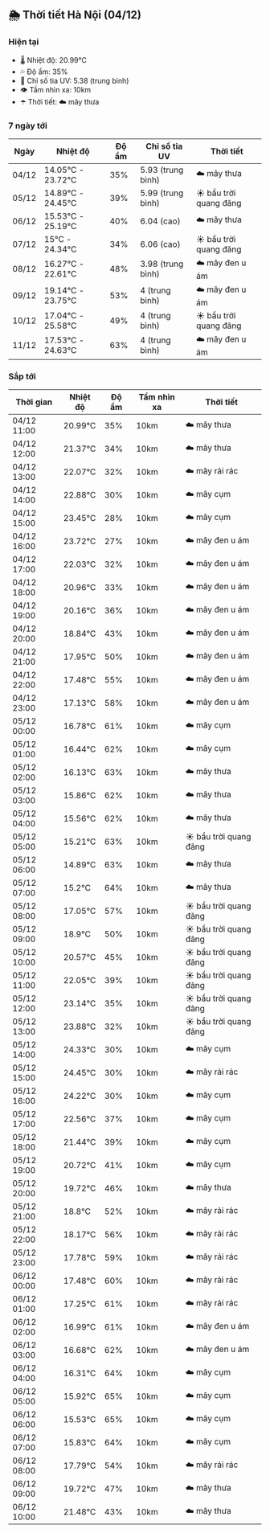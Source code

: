 ## 🌦️ Thời tiết Hà Nội (04/12)

### Hiện tại

- 🌡️ Nhiệt độ: 20.99℃
- 💦 Độ ẩm: 35%
- 🌟 Chỉ số tia UV: 5.38 (trung bình)
- 👁️ Tầm nhìn xa: 10km
- ☂️ Thời tiết: ☁️ mây thưa

### 7 ngày tới

| Ngày | Nhiệt độ | Độ ẩm | Chỉ số tia UV | Thời tiết |
| --- | --- | --- | --- | --- |
| 04/12 | 14.05℃ - 23.72℃ | 35% | 5.93 (trung bình) | ☁️ mây thưa |
| 05/12 | 14.89℃ - 24.45℃ | 39% | 5.99 (trung bình) | ☀️ bầu trời quang đãng |
| 06/12 | 15.53℃ - 25.19℃ | 40% | 6.04 (cao) | ☁️ mây thưa |
| 07/12 | 15℃ - 24.34℃ | 34% | 6.06 (cao) | ☀️ bầu trời quang đãng |
| 08/12 | 16.27℃ - 22.61℃ | 48% | 3.98 (trung bình) | ☁️ mây đen u ám |
| 09/12 | 19.14℃ - 23.75℃ | 53% | 4 (trung bình) | ☁️ mây đen u ám |
| 10/12 | 17.04℃ - 25.58℃ | 49% | 4 (trung bình) | ☀️ bầu trời quang đãng |
| 11/12 | 17.53℃ - 24.63℃ | 63% | 4 (trung bình) | ☁️ mây đen u ám |

### Sắp tới

| Thời gian | Nhiệt độ | Độ ẩm | Tầm nhìn xa | Thời tiết |
| --- | --- | --- | --- | --- |
| 04/12 11:00 | 20.99℃ | 35% | 10km | ☁️ mây thưa |
| 04/12 12:00 | 21.37℃ | 34% | 10km | ☁️ mây thưa |
| 04/12 13:00 | 22.07℃ | 32% | 10km | ☁️ mây rải rác |
| 04/12 14:00 | 22.88℃ | 30% | 10km | ☁️ mây cụm |
| 04/12 15:00 | 23.45℃ | 28% | 10km | ☁️ mây cụm |
| 04/12 16:00 | 23.72℃ | 27% | 10km | ☁️ mây đen u ám |
| 04/12 17:00 | 22.03℃ | 32% | 10km | ☁️ mây đen u ám |
| 04/12 18:00 | 20.96℃ | 33% | 10km | ☁️ mây đen u ám |
| 04/12 19:00 | 20.16℃ | 36% | 10km | ☁️ mây đen u ám |
| 04/12 20:00 | 18.84℃ | 43% | 10km | ☁️ mây đen u ám |
| 04/12 21:00 | 17.95℃ | 50% | 10km | ☁️ mây đen u ám |
| 04/12 22:00 | 17.48℃ | 55% | 10km | ☁️ mây đen u ám |
| 04/12 23:00 | 17.13℃ | 58% | 10km | ☁️ mây đen u ám |
| 05/12 00:00 | 16.78℃ | 61% | 10km | ☁️ mây cụm |
| 05/12 01:00 | 16.44℃ | 62% | 10km | ☁️ mây cụm |
| 05/12 02:00 | 16.13℃ | 63% | 10km | ☁️ mây thưa |
| 05/12 03:00 | 15.86℃ | 62% | 10km | ☁️ mây thưa |
| 05/12 04:00 | 15.56℃ | 62% | 10km | ☁️ mây thưa |
| 05/12 05:00 | 15.21℃ | 63% | 10km | ☀️ bầu trời quang đãng |
| 05/12 06:00 | 14.89℃ | 63% | 10km | ☁️ mây thưa |
| 05/12 07:00 | 15.2℃ | 64% | 10km | ☁️ mây thưa |
| 05/12 08:00 | 17.05℃ | 57% | 10km | ☀️ bầu trời quang đãng |
| 05/12 09:00 | 18.9℃ | 50% | 10km | ☀️ bầu trời quang đãng |
| 05/12 10:00 | 20.57℃ | 45% | 10km | ☀️ bầu trời quang đãng |
| 05/12 11:00 | 22.05℃ | 39% | 10km | ☀️ bầu trời quang đãng |
| 05/12 12:00 | 23.14℃ | 35% | 10km | ☀️ bầu trời quang đãng |
| 05/12 13:00 | 23.88℃ | 32% | 10km | ☀️ bầu trời quang đãng |
| 05/12 14:00 | 24.33℃ | 30% | 10km | ☁️ mây cụm |
| 05/12 15:00 | 24.45℃ | 30% | 10km | ☁️ mây rải rác |
| 05/12 16:00 | 24.22℃ | 30% | 10km | ☁️ mây cụm |
| 05/12 17:00 | 22.56℃ | 37% | 10km | ☁️ mây cụm |
| 05/12 18:00 | 21.44℃ | 39% | 10km | ☁️ mây cụm |
| 05/12 19:00 | 20.72℃ | 41% | 10km | ☁️ mây cụm |
| 05/12 20:00 | 19.72℃ | 46% | 10km | ☁️ mây thưa |
| 05/12 21:00 | 18.8℃ | 52% | 10km | ☁️ mây rải rác |
| 05/12 22:00 | 18.17℃ | 56% | 10km | ☁️ mây rải rác |
| 05/12 23:00 | 17.78℃ | 59% | 10km | ☁️ mây rải rác |
| 06/12 00:00 | 17.48℃ | 60% | 10km | ☁️ mây rải rác |
| 06/12 01:00 | 17.25℃ | 61% | 10km | ☁️ mây rải rác |
| 06/12 02:00 | 16.99℃ | 61% | 10km | ☁️ mây đen u ám |
| 06/12 03:00 | 16.68℃ | 62% | 10km | ☁️ mây đen u ám |
| 06/12 04:00 | 16.31℃ | 64% | 10km | ☁️ mây cụm |
| 06/12 05:00 | 15.92℃ | 65% | 10km | ☁️ mây cụm |
| 06/12 06:00 | 15.53℃ | 65% | 10km | ☁️ mây cụm |
| 06/12 07:00 | 15.83℃ | 64% | 10km | ☁️ mây cụm |
| 06/12 08:00 | 17.79℃ | 54% | 10km | ☁️ mây rải rác |
| 06/12 09:00 | 19.72℃ | 47% | 10km | ☁️ mây thưa |
| 06/12 10:00 | 21.48℃ | 43% | 10km | ☁️ mây thưa |
